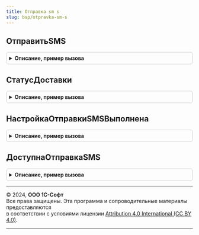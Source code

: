 ```yaml
---
title: Отправка sm s
slug: bsp/otpravka-sm-s
---
```



## ОтправитьSMS
<details style="margin: 1em 0; padding: 0.5em; border: 1px solid #ccc; border-radius: 6px;">

<summary style="font-weight: bold; cursor: pointer;">Описание, пример вызова</summary>

```bsl

// Отправляет SMS через настроенного поставщика услуги, возвращает идентификатор сообщения.
//
// Параметры:
//  НомераПолучателей  - Массив из Строка - номера получателей в формате +7ХХХХХХХХХХ;
//  Текст              - Строка - текст сообщения, максимальная длина у операторов может быть разной;
//  ИмяОтправителя     - Строка - имя отправителя, которое будет отображаться вместо номера у получателей;
//  ПеревестиВТранслит - Булево - Истина, если требуется переводить текст сообщения в транслит перед отправкой.
//
// Возвращаемое значение:
//  Структура:
//    * ОтправленныеСообщения - Массив из Структура:
//      ** НомерПолучателя - Строка - номер получателя SMS.
//      ** ИдентификаторСообщения - Строка - идентификатор SMS, присвоенный провайдером для отслеживания доставки.
//    * ОписаниеОшибки - Строка - пользовательское представление ошибки, если пустая строка, то ошибки нет.
//
Функция ОтправитьSMS(НомераПолучателей, Знач Текст, ИмяОтправителя = Неопределено, ПеревестиВТранслит = Ложь) Экспорт
```

Пример вызова
```bsl
Результат = ОтправкаSMS.ОтправитьSMS(НомераПолучателей, Текст, ИмяОтправителя, ПеревестиВТранслит);
```
</details>

## СтатусДоставки
<details style="margin: 1em 0; padding: 0.5em; border: 1px solid #ccc; border-radius: 6px;">

<summary style="font-weight: bold; cursor: pointer;">Описание, пример вызова</summary>

```bsl

// Запрашивает статус доставки сообщения у поставщика услуг.
//
// Параметры:
//  ИдентификаторСообщения - Строка - идентификатор, присвоенный SMS при отправке;
//
// Возвращаемое значение:
//  Строка - статус доставки сообщения, который вернул поставщик услуг:
//           "НеОтправлялось" - сообщение еще не было обработано поставщиком услуг (в очереди);
//           "Отправляется"   - сообщение стоит в очереди на отправку у провайдера;
//           "Отправлено"     - сообщение отправлено, ожидается подтверждение о доставке;
//           "НеОтправлено"   - сообщение не отправлено (недостаточно средств на счете, перегружена сеть оператора);
//           "Доставлено"     - сообщение доставлено адресату;
//           "НеДоставлено"   - сообщение не удалось доставить (абонент недоступен, время ожидания подтверждения
//                              доставки от абонента истекло);
//           "Ошибка"         - не удалось получить статус у поставщика услуг (статус неизвестен).
//
Функция СтатусДоставки(Знач ИдентификаторСообщения) Экспорт
```

Пример вызова
```bsl
Результат = ОтправкаSMS.СтатусДоставки(ИдентификаторСообщения) 
```
</details>

## НастройкаОтправкиSMSВыполнена
<details style="margin: 1em 0; padding: 0.5em; border: 1px solid #ccc; border-radius: 6px;">

<summary style="font-weight: bold; cursor: pointer;">Описание, пример вызова</summary>

```bsl

// Проверяет правильность сохраненных настроек отправки SMS.
//
// Возвращаемое значение:
//  Булево - Истина, если отправка SMS уже настроена.
//
Функция НастройкаОтправкиSMSВыполнена() Экспорт
```

Пример вызова
```bsl
Результат = ОтправкаSMS.НастройкаОтправкиSMSВыполнена() 
```
</details>

## ДоступнаОтправкаSMS
<details style="margin: 1em 0; padding: 0.5em; border: 1px solid #ccc; border-radius: 6px;">

<summary style="font-weight: bold; cursor: pointer;">Описание, пример вызова</summary>

```bsl

// Проверяет возможность отправки SMS для текущего пользователя.
//
// Возвращаемое значение:
//  Булево - Истина, если отправка SMS настроена и у текущего пользователя достаточно прав для отправки SMS.
//
Функция ДоступнаОтправкаSMS() Экспорт
```

Пример вызова
```bsl
Результат = ОтправкаSMS.ДоступнаОтправкаSMS() 
```
</details>

---

© 2024, **ООО 1С-Софт**  
Все права защищены. Эта программа и сопроводительные материалы предоставляются  
в соответствии с условиями лицензии [Attribution 4.0 International (CC BY 4.0)](https://creativecommons.org/licenses/by/4.0/legalcode).

---
